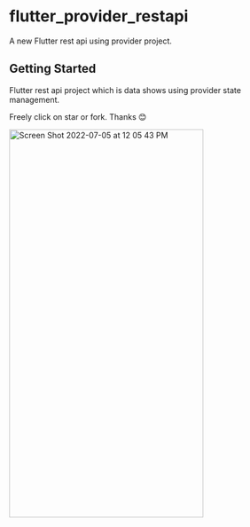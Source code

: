 # flutter_provider_restapi

A new Flutter rest api using provider project.

## Getting Started
Flutter rest api project which is data shows using provider state management. 

Freely click on star or fork. 
Thanks 😊 

<img width="350" height="700" alt="Screen Shot 2022-07-05 at 12 05 43 PM" src="https://user-images.githubusercontent.com/12158468/177260570-d53c2c05-b60c-4848-99ef-ff563f4e9535.png">

